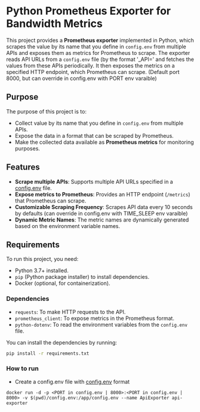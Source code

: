 # Python Prometheus Exporter for Bandwidth Metrics

This project provides a **Prometheus exporter** implemented in Python, which scrapes the value by its name that you define in `config.env` from multiple APIs and exposes them as metrics for Prometheus to scrape. The exporter reads API URLs from a `config.env` file (by the format '<name>_API=<API URL>' and fetches the values from these APIs periodically.
It then exposes the metrics on a specified HTTP endpoint, which Prometheus can scrape. (Default port 8000, but can override in config.env with PORT env varaible) 

## Purpose

The purpose of this project is to:
- Collect value by its name that you define in `config.env` from multiple APIs.
- Expose the data in a format that can be scraped by Prometheus.
- Make the collected data available as **Prometheus metrics** for monitoring purposes.

## Features

- **Scrape multiple APIs**: Supports multiple API URLs specified in a [config.env](config.env) file.
- **Expose metrics to Prometheus**: Provides an HTTP endpoint (`/metrics`) that Prometheus can scrape.
- **Customizable Scraping Frequency**: Scrapes API data every 10 seconds by defaults (can override in config.env with TIME_SLEEP env varaible)
- **Dynamic Metric Names**: The metric names are dynamically generated based on the environment variable names.

## Requirements

To run this project, you need:
- Python 3.7+ installed.
- `pip` (Python package installer) to install dependencies.
- Docker (optional, for containerization).

### Dependencies
- `requests`: To make HTTP requests to the API.
- `prometheus_client`: To expose metrics in the Prometheus format.
- `python-dotenv`: To read the environment variables from the `config.env` file.

You can install the dependencies by running:
```bash
pip install -r requirements.txt
```

### How to run

- Create a config.env file with [config.env](config.env) format 
```
docker run -d -p <PORT in config.env | 8000>:<PORT in config.env | 8000> -v $(pwd)/config.env:/app/config.env --name ApiExporter api-exporter
```
